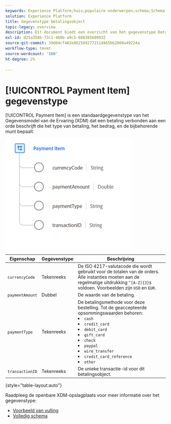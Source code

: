 ```yaml
---
keywords: Experience Platform;huis;populaire onderwerpen;schema;Schema;XDM;gebieden;schema's;Schema's;betalings punt;datatype;gegeven-type;gegevenstype;
solution: Experience Platform
title: Gegevenstype betalingsobject
topic-legacy: overview
description: Dit document biedt een overzicht van het gegevenstype Data Model (XDM) van het betalingsitemervaringsgegevensmodel.
exl-id: d25a358b-73c1-468b-a9c5-808385689932
source-git-commit: 39d04cf482e862569277211d465bb2060a49224a
workflow-type: tm+mt
source-wordcount: '160'
ht-degree: 2%

---
```


# [!UICONTROL Payment Item] gegevenstype

[!UICONTROL Payment Item] is een standaardgegevenstype van het Gegevensmodel van de Ervaring (XDM) dat een betaling verbonden aan een orde beschrijft die het type van betaling, het bedrag, en de bijbehorende munt bepaalt.

<img src="../images/data-types/payment-item.PNG" width="400" /><br />

| Eigenschap | Gegevenstype | Beschrijving |
| --- | --- | --- |
| `currencyCode` | Tekenreeks | De ISO 4217-valutacode die wordt gebruikt voor de totalen van de orders. Alle instanties moeten aan de regelmatige uitdrukking `^[A-Z]{3}$` voldoen. Voorbeelden zijn `USD` en `EUR`. |
| `paymentAmount` | Dubbel | De waarde van de betaling. |
| `paymentType` | Tekenreeks | De betalingsmethode voor deze bestelling. Tot de geaccepteerde opsommingswaarden behoren: <li> `cash` </li> <li> `credit_card` </li> <li> `debit_card` </li> <li> `gift_card` </li> <li> `check` </li> <li> `paypal` </li> <li> `wire_transfer` </li> <li> `credit_card_reference` </li> <li> `other` </li> |
| `transactionID` | Tekenreeks | De unieke transactie-id voor dit betalingsobject. |

{style=&quot;table-layout:auto&quot;}

Raadpleeg de openbare XDM-opslagplaats voor meer informatie over het gegevenstype:

* [Voorbeeld van vulling](https://github.com/adobe/xdm/blob/master/components/datatypes/data/paymentitem.example.1.json)
* [Volledig schema](https://github.com/adobe/xdm/blob/master/components/datatypes/data/paymentitem.schema.json)
